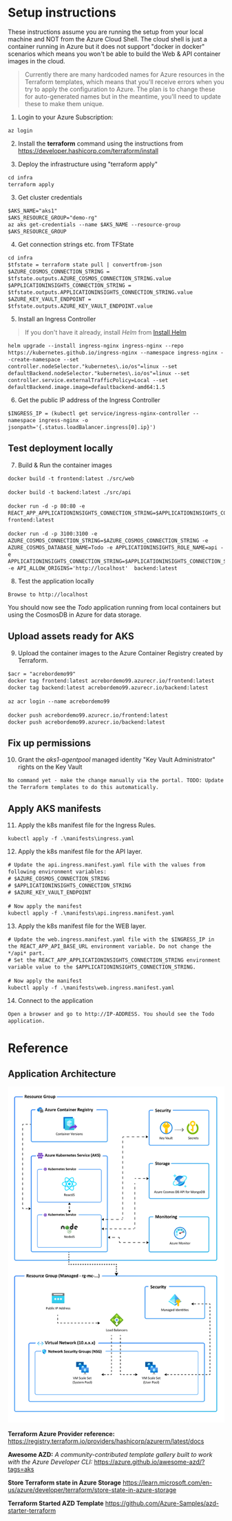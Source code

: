 # Setup instructions
These instructions assume you are running the setup from your local machine and NOT from the Azure Cloud Shell. The cloud shell is just a container running in Azure but it does not support "docker in docker" scenarios which means you won't be able to build the Web & API container images in the cloud. 

> Currently there are many hardcoded names for Azure resources in the Terraform templates, which means that you'll receive errors when you try to apply the configuration to Azure. The plan is to change these for auto-generated names but in the meantime, you'll need to update these to make them unique.

1. Login to your Azure Subscription:
```
az login
```

2. Install the **terraform** command using the instructions from https://developer.hashicorp.com/terraform/install

3. Deploy the infrastructure using "terraform apply"
```
cd infra
terraform apply
```

3. Get cluster credentials
```
$AKS_NAME="aks1"
$AKS_RESOURCE_GROUP="demo-rg"
az aks get-credentials --name $AKS_NAME --resource-group $AKS_RESOURCE_GROUP
```

4. Get connection strings etc. from TFState
```
cd infra
$tfstate = terraform state pull | convertfrom-json
$AZURE_COSMOS_CONNECTION_STRING = $tfstate.outputs.AZURE_COSMOS_CONNECTION_STRING.value
$APPLICATIONINSIGHTS_CONNECTION_STRING = $tfstate.outputs.APPLICATIONINSIGHTS_CONNECTION_STRING.value
$AZURE_KEY_VAULT_ENDPOINT = $tfstate.outputs.AZURE_KEY_VAULT_ENDPOINT.value
```

5. Install an Ingress Controller
> If you don't have it already, install *Helm* from [Install Helm](https://helm.sh/docs/intro/install)
```
helm upgrade --install ingress-nginx ingress-nginx --repo https://kubernetes.github.io/ingress-nginx --namespace ingress-nginx --create-namespace --set controller.nodeSelector."kubernetes\.io/os"=linux --set defaultBackend.nodeSelector."kubernetes\.io/os"=linux --set controller.service.externalTrafficPolicy=Local --set defaultBackend.image.image=defaultbackend-amd64:1.5
```

6. Get the public IP address of the Ingress Controller
```
$INGRESS_IP = (kubectl get service/ingress-nginx-controller --namespace ingress-nginx -o jsonpath='{.status.loadBalancer.ingress[0].ip}')
```

## Test deployment locally

7. Build & Run the container images
```
docker build -t frontend:latest ./src/web

docker build -t backend:latest ./src/api

docker run -d -p 80:80 -e REACT_APP_APPLICATIONINSIGHTS_CONNECTION_STRING=$APPLICATIONINSIGHTS_CONNECTION_STRING frontend:latest

docker run -d -p 3100:3100 -e AZURE_COSMOS_CONNECTION_STRING=$AZURE_COSMOS_CONNECTION_STRING -e AZURE_COSMOS_DATABASE_NAME=Todo -e APPLICATIONINSIGHTS_ROLE_NAME=api -e APPLICATIONINSIGHTS_CONNECTION_STRING=$APPLICATIONINSIGHTS_CONNECTION_STRING  -e API_ALLOW_ORIGINS='http://localhost'  backend:latest
```
8. Test the application locally
```
Browse to http://localhost
```
You should now see the *Todo* application running from local containers but using the CosmosDB in Azure for data storage.

## Upload assets ready for AKS

9. Upload the container images to the Azure Container Registry created by Terraform.
```
$acr = "acrebordemo99"
docker tag frontend:latest acrebordemo99.azurecr.io/frontend:latest
docker tag backend:latest acrebordemo99.azurecr.io/backend:latest

az acr login --name acrebordemo99

docker push acrebordemo99.azurecr.io/frontend:latest
docker push acrebordemo99.azurecr.io/backend:latest
```

## Fix up permissions

10. Grant the *aks1-agentpool* managed identity "Key Vault Administrator" rights on the Key Vault
```
No command yet - make the change manually via the portal. TODO: Update the Terraform templates to do this automatically.
```

## Apply AKS manifests

11. Apply the k8s manifest file for the Ingress Rules. 
```
kubectl apply -f .\manifests\ingress.yaml
```

12. Apply the k8s manifest file for the API layer. 
```
# Update the api.ingress.manifest.yaml file with the values from following environment variables:
# $AZURE_COSMOS_CONNECTION_STRING
# $APPLICATIONINSIGHTS_CONNECTION_STRING
# $AZURE_KEY_VAULT_ENDPOINT

# Now apply the manifest
kubectl apply -f .\manifests\api.ingress.manifest.yaml
```

13. Apply the k8s manifest file for the WEB layer. 
```
# Update the web.ingress.manifest.yaml file with the $INGRESS_IP in the REACT_APP_API_BASE_URL environment variable. Do not change the */api* part.
# Set the REACT_APP_APPLICATIONINSIGHTS_CONNECTION_STRING environment variable value to the $APPLICATIONINSIGHTS_CONNECTION_STRING.

# Now apply the manifest
kubectl apply -f .\manifests\web.ingress.manifest.yaml
```

14. Connect to the application
```
Open a browser and go to http://IP-ADDRESS. You should see the Todo application.
```

# Reference

## Application Architecture

![Application Architecture](https://raw.githubusercontent.com/Azure-Samples/todo-nodejs-mongo-aks/main/assets/resources.png)

**Terraform Azure Provider reference:**
https://registry.terraform.io/providers/hashicorp/azurerm/latest/docs

**Awesome AZD:** *A community-contributed template gallery built to work with the Azure Developer CLI:* 
https://azure.github.io/awesome-azd/?tags=aks

**Store Terraform state in Azure Storage**
https://learn.microsoft.com/en-us/azure/developer/terraform/store-state-in-azure-storage

**Terraform Started AZD Template**
https://github.com/Azure-Samples/azd-starter-terraform
